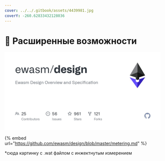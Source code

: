 ```yaml
---
cover: ../../.gitbook/assets/4439981.jpg
coverY: -260.62833432128036
---
```


# 💪 Расширенные возможности

![](<../../.gitbook/assets/image (52).png>)

{% embed url="https://github.com/ewasm/design/blob/master/metering.md" %}

\*сюда картинку с .wat файлом с инжектнутым измерением

